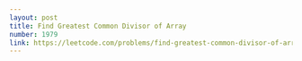 ```yaml
---
layout: post
title: Find Greatest Common Divisor of Array
number: 1979
link: https://leetcode.com/problems/find-greatest-common-divisor-of-array
---
```

